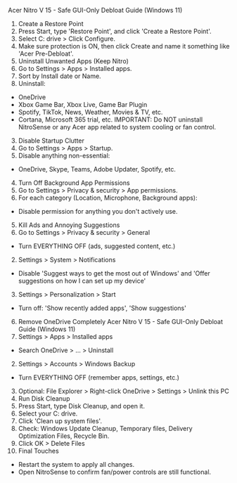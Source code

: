 Acer Nitro V 15 - Safe GUI-Only Debloat Guide (Windows 11)
1. Create a Restore Point
1. Press Start, type 'Restore Point', and click 'Create a Restore Point'.
2. Select C: drive > Click Configure.
3. Make sure protection is ON, then click Create and name it something like 'Acer Pre-Debloat'.
2. Uninstall Unwanted Apps (Keep Nitro)
1. Go to Settings > Apps > Installed apps.
2. Sort by Install date or Name.
3. Uninstall:
- OneDrive
- Xbox Game Bar, Xbox Live, Game Bar Plugin
- Spotify, TikTok, News, Weather, Movies & TV, etc.
- Cortana, Microsoft 365 trial, etc.
IMPORTANT:
Do NOT uninstall NitroSense or any Acer app related to system cooling or fan control.
3. Disable Startup Clutter
1. Go to Settings > Apps > Startup.
2. Disable anything non-essential:
- OneDrive, Skype, Teams, Adobe Updater, Spotify, etc.
4. Turn Off Background App Permissions
1. Go to Settings > Privacy & security > App permissions.
2. For each category (Location, Microphone, Background apps):
- Disable permission for anything you don't actively use.
5. Kill Ads and Annoying Suggestions
1. Go to Settings > Privacy & security > General
- Turn EVERYTHING OFF (ads, suggested content, etc.)
2. Settings > System > Notifications
- Disable 'Suggest ways to get the most out of Windows' and 'Offer suggestions on how I can set up my device'
3. Settings > Personalization > Start
- Turn off: 'Show recently added apps', 'Show suggestions'
6. Remove OneDrive Completely
Acer Nitro V 15 - Safe GUI-Only Debloat Guide (Windows 11)
1. Settings > Apps > Installed apps
- Search OneDrive > ... > Uninstall
2. Settings > Accounts > Windows Backup
- Turn EVERYTHING OFF (remember apps, settings, etc.)
3. Optional: File Explorer > Right-click OneDrive > Settings > Unlink this PC
7. Run Disk Cleanup
1. Press Start, type Disk Cleanup, and open it.
2. Select your C: drive.
3. Click 'Clean up system files'.
4. Check: Windows Update Cleanup, Temporary files, Delivery Optimization Files, Recycle Bin.
5. Click OK > Delete Files
8. Final Touches
- Restart the system to apply all changes.
- Open NitroSense to confirm fan/power controls are still functional.